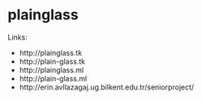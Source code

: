 # plainglass
Links:
<ul>
<li>http://plainglass.tk</li>
<li>http://plain-glass.tk</li>
<li>http://plainglass.ml</li>
<li>http://plain-glass.ml</li>
<li>http://erin.avllazagaj.ug.bilkent.edu.tr/seniorproject/</li>
<ul>
